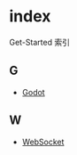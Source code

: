 # index
Get-Started 索引

## G

- [Godot](https://www.bilibili.com/video/BV14Y411h7Po) 


## W

- [WebSocket](https://www.bilibili.com/video/BV1oo4y1w7Rm)
